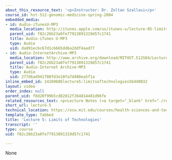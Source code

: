```yaml
---
about_this_resource_text: '<p>Instructor: Dr. Zoltan Szallasi</p>'
course_id: hst-512-genomic-medicine-spring-2004
embedded_media:
- id: Audio-iTunesU-MP3
  media_location: http://itunes.apple.com/us/itunes-u/lecture-05-limits-of-technolo/id341598228?i=63739249
  parent_uid: f82c26b23a0fe77913891319d57c1741
  title: Audio-iTunes U-MP3
  type: Audio
  uid: da891ecbc67d1c6665dd6a2ddf4aad77
- id: Audio-InternetArchive-MP3
  media_location: http://www.archive.org/download/MITHST.512S04/Lecture5-16k.mp3
  parent_uid: f82c26b23a0fe77913891319d57c1741
  title: Audio-Internet Archive-MP3
  type: Audio
  uid: 277d6ad941f80fd3e10fa7d480ea5f1a
inline_embed_id: 14169686lecture5:limitsoftechnologies56440032
layout: video
order_index: null
parent_uid: f8d20f99b5cd82012f264814481d96fe
related_resources_text: <p>Lecture Notes (<a target="_blank" href="./resolveuid/f365b6023fab4a14bf46ca00925a15c0">PDF</a>)</p>
short_url: lecture-5
technical_location: https://ocw.mit.edu/courses/health-sciences-and-technology/hst-512-genomic-medicine-spring-2004/audio-lectures/lecture-5
template_type: Tabbed
title: 'Lecture 5: Limits of Technologies'
transcript: ''
type: course
uid: f82c26b23a0fe77913891319d57c1741

---
```

None